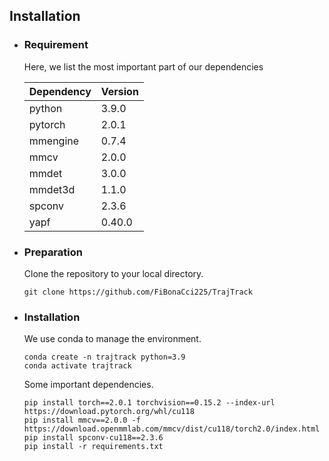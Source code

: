## Installation


- ### Requirement
  
  Here, we list the most important part of our dependencies
  
  |Dependency|Version|
  |---|---|
  |python|3.9.0|
  |pytorch|2.0.1|
  |mmengine|0.7.4|
  |mmcv|2.0.0|
  |mmdet|3.0.0|
  |mmdet3d|1.1.0|
  |spconv|2.3.6|
  |yapf|0.40.0|

- ### Preparation
  
  Clone the repository to your local directory.

  ```shell
  git clone https://github.com/FiBonaCci225/TrajTrack
  ```
  
- ### Installation
  
  We use conda to manage the environment.

  ```shell
  conda create -n trajtrack python=3.9
  conda activate trajtrack
  ```
  
  Some important dependencies.
  
  ```shell
  pip install torch==2.0.1 torchvision==0.15.2 --index-url https://download.pytorch.org/whl/cu118
  pip install mmcv==2.0.0 -f https://download.openmmlab.com/mmcv/dist/cu118/torch2.0/index.html
  pip install spconv-cu118==2.3.6
  pip install -r requirements.txt
  ```
